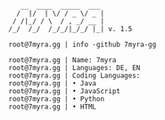 ```sh-session
   __  ____  _____  ___ 
  /  |/  | \/ / _ \/ _ |
 / /|_/ / \  / , _/ __ |
/_/  /_/  /_/_/|_/_/ |_| v. 1.5

root@7myra.gg | info -github 7myra-gg

root@7myra.gg | Name: 7myra
root@7myra.gg | Languages: DE, EN
root@7myra.gg | Coding Languages: 
root@7myra.gg | • Java
root@7myra.gg | • JavaScript
root@7myra.gg | • Python
root@7myra.gg | • HTML

``` 
 
<!--
Yo, if you want to skid this. . .
Just ask me if you can use this!
And when you use this ReadMe, leave  the message inside. 
@7myra-gg
-->
